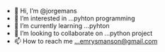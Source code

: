 - 👋 Hi, I’m @jorgemans
- 👀 I’m interested in ...pyhton programming
- 🌱 I’m currently learning ...pyhton
- 💞️ I’m looking to collaborate on ...python project
- 📫 How to reach me ...emrysmanson@gmail.com

<!---
jorgemans/jorgemans is a ✨ special ✨ repository because its `README.md` (this file) appears on your GitHub profile.
You can click the Preview link to take a look at your changes.
--->
